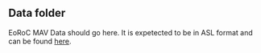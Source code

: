 ## Data folder
EoRoC MAV Data should go here. It is expetected to be in ASL format and can be found [here](https://projects.asl.ethz.ch/datasets/doku.php?id=kmavvisualinertialdatasets#available_data).